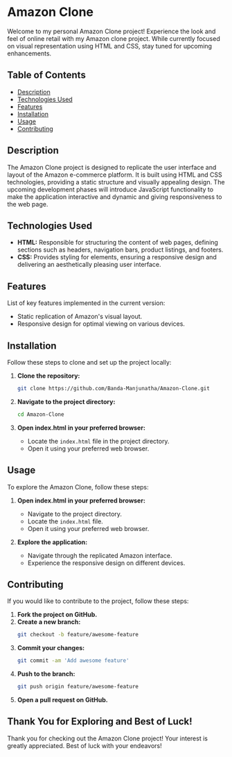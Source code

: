 # Amazon Clone

Welcome to my personal Amazon Clone project!  Experience the look and feel of online retail with my Amazon clone project. While currently focused on visual representation using HTML and CSS, stay tuned for upcoming enhancements.

## Table of Contents

- [Description](#description)
- [Technologies Used](#technologies-used)
- [Features](#features)
- [Installation](#installation)
- [Usage](#usage)
- [Contributing](#contributing)

## Description

The Amazon Clone project is designed to replicate the user interface and layout of the Amazon e-commerce platform. It is built using HTML and CSS technologies, providing a static structure and visually appealing design. The upcoming development phases will introduce JavaScript functionality to make the application interactive and dynamic and giving responsiveness to the web page.

## Technologies Used

- **HTML:** Responsible for structuring the content of web pages, defining sections such as headers, navigation bars, product listings, and footers.
- **CSS:** Provides styling for elements, ensuring a responsive design and delivering an aesthetically pleasing user interface.

## Features

List of key features implemented in the current version:
- Static replication of Amazon's visual layout.
- Responsive design for optimal viewing on various devices.

## Installation

Follow these steps to clone and set up the project locally:

1. **Clone the repository:**
    ```bash
    git clone https://github.com/Banda-Manjunatha/Amazon-Clone.git
    ```

2. **Navigate to the project directory:**
    ```bash
    cd Amazon-Clone
    ```

3. **Open index.html in your preferred browser:**
    - Locate the `index.html` file in the project directory.
    - Open it using your preferred web browser.

## Usage

To explore the Amazon Clone, follow these steps:

1. **Open index.html in your preferred browser:**
    - Navigate to the project directory.
    - Locate the `index.html` file.
    - Open it using your preferred web browser.

2. **Explore the application:**
    - Navigate through the replicated Amazon interface.
    - Experience the responsive design on different devices.

## Contributing

If you would like to contribute to the project, follow these steps:

1. **Fork the project on GitHub.**
2. **Create a new branch:**
    ```bash
    git checkout -b feature/awesome-feature
    ```
3. **Commit your changes:**
    ```bash
    git commit -am 'Add awesome feature'
    ```
4. **Push to the branch:**
    ```bash
    git push origin feature/awesome-feature
    ```
5. **Open a pull request on GitHub.**

## Thank You for Exploring and Best of Luck!

Thank you for checking out the Amazon Clone project! Your interest is greatly appreciated. Best of luck with your endeavors!

